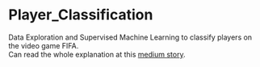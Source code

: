 # Player_Classification
Data Exploration and Supervised Machine Learning to classify players on the video game FIFA. <br>
Can read the whole explanation at this [medium story](https://towardsdatascience.com/fifa-20-player-clustering-f500cf0792c5?sk=92c42dc1ad43bb8ec12a37f94c116e46).
